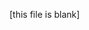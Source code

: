 [this file is blank]





























































































































